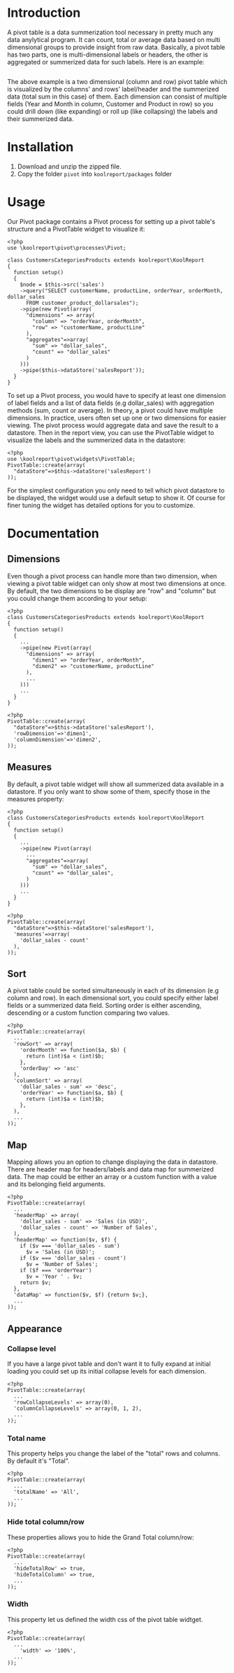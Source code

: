 # Introduction

A pivot table is a data summerization tool necessary in pretty much any data anylytical program. It can count, total or average data based on multi dimensional groups to provide insight from raw data. Basically, a pivot table has two parts, one is multi-dimensional labels or headers, the other is aggregated or summerized data for such labels. Here is an example:

<img />

The above example is a two dimensional (column and row) pivot table which is visualized by the columns' and rows' label/header and the summerized data (total sum in this case) of them. Each dimension can consist of multiple fields (Year and Month in column, Customer and Product in row) so you could drill down (like expanding) or roll up (like collapsing) the labels and their summerized data.

# Installation

1. Download and unzip the zipped file.
2. Copy the folder `pivot` into `koolreport/packages` folder

# Usage

Our Pivot package contains a Pivot process for setting up a pivot table's structure and a PivotTable widget to visualize it:

```
<?php
use \koolreport\pivot\processes\Pivot;

class CustomersCategoriesProducts extends koolreport\KoolReport
{
  function setup()
  {
    $node = $this->src('sales')
    ->query("SELECT customerName, productLine, orderYear, orderMonth, dollar_sales
      FROM customer_product_dollarsales");
    ->pipe(new Pivot(array(
      "dimensions" => array(
        "column" => "orderYear, orderMonth",
        "row" => "customerName, productLine"
      ),
      "aggregates"=>array(
        "sum" => "dollar_sales",
        "count" => "dollar_sales"
      )
    )))
    ->pipe($this->dataStore('salesReport'));  
  }
}
```

To set up a Pivot process, you would have to specify at least one dimension of label fields and a list of data fields (e.g dollar_sales) with aggregation methods (sum, count or average). In theory, a pivot could have multiple dimensions. In practice, users often set up one or two dimensions for easier viewing. The pivot process would aggregate data and save the result to a datastore.
Then in the report view, you can use the PivotTable widget to visualize the labels and the summerized data in the datastore:

```
<?php
use \koolreport\pivot\widgets\PivotTable;
PivotTable::create(array(
  "dataStore"=>$this->dataStore('salesReport')
));
```

For the simplest configuration you only need to tell which pivot datastore to be displayed, the widget would use a default setup to show it. Of course for finer tuning the widget has detailed options for you to customize.

# Documentation

## Dimensions

Even though a pivot process can handle more than two dimension, when viewing a pivot table widget can only show at most two dimensions at once. By default, the two dimensions to be display are "row" and "column" but you could change them according to your setup:

```
<?php
class CustomersCategoriesProducts extends koolreport\KoolReport
{
  function setup()
  {
    ...
    ->pipe(new Pivot(array(
      "dimensions" => array(
        "dimen1" => "orderYear, orderMonth",
        "dimen2" => "customerName, productLine"
      ),
      ...
    )))
    ...
  }
}
```

```
<?php
PivotTable::create(array(
  "dataStore"=>$this->dataStore('salesReport'),
  'rowDimension'=>'dimen1',
  'columnDimension'=>'dimen2',
));
```

## Measures

By default, a pivot table widget will show all summerized data available in a datastore. If you only want to show some of them, specify those in the measures property:


```
<?php
class CustomersCategoriesProducts extends koolreport\KoolReport
{
  function setup()
  {
    ...
    ->pipe(new Pivot(array(
      ...
      "aggregates"=>array(
        "sum" => "dollar_sales",
        "count" => "dollar_sales",
      )
    )))
    ...
  }
}
```

```
<?php
PivotTable::create(array(
  "dataStore"=>$this->dataStore('salesReport'),
  'measures'=>array(
    'dollar_sales - count'
  ),
));
```

## Sort

A pivot table could be sorted simultaneously in each of its dimension (e.g column and row). In each dimensional sort, you could specify either label fields or a summerized data field. Sorting order is either ascending, descending or a custom function comparing two values.

```
<?php
PivotTable::create(array(
  ...
  'rowSort' => array(
    'orderMonth' => function($a, $b) {
      return (int)$a < (int)$b;
    }, 
    'orderDay' => 'asc'
  ),
  'columnSort' => array(
    'dollar_sales - sum' => 'desc',
    'orderYear' => function($a, $b) {
      return (int)$a < (int)$b;
    }, 
  ),
  ...
));
```

## Map

Mapping allows you an option to change displaying the data in datastore. There are header map for headers/labels and data map for summerized data. The map could be either an array or a custom function with a value and its belonging field arguments.

```
<?php
PivotTable::create(array(
  ...
  'headerMap' => array(
    'dollar_sales - sum' => 'Sales (in USD)',
    'dollar_sales - count' => 'Number of Sales',
  ),
  'headerMap' => function($v, $f) {
    if ($v === 'dollar_sales - sum')
      $v = 'Sales (in USD)';
    if ($v === 'dollar_sales - count')
      $v = 'Number of Sales';
    if ($f === 'orderYear')
      $v = 'Year ' . $v;
    return $v;
  },
  'dataMap' => function($v, $f) {return $v;},
  ...
));
```

## Appearance

### Collapse level

If you have a large pivot table and don't want it to fully expand at initial loading you could set up its initial collapse levels for each dimension.

```
<?php
PivotTable::create(array(
  ...
  'rowCollapseLevels' => array(0),
  'columnCollapseLevels' => array(0, 1, 2),
  ...
));
```

### Total name

This property helps you change the label of the "total" rows and columns. By default it's "Total".

```
<?php
PivotTable::create(array(
  ...
  'totalName' => 'All',
  ...
));
```

### Hide total column/row

These properties allows you to hide the Grand Total column/row:

```
<?php
PivotTable::create(array(
  ...
  'hideTotalRow' => true,
  'hideTotalColumn' => true,
  ...
));
```

### Width

This property let us defined the width css of the pivot table widtget.

```
<?php
PivotTable::create(array(
  ...
    'width' => '100%',
  ...
));
```
